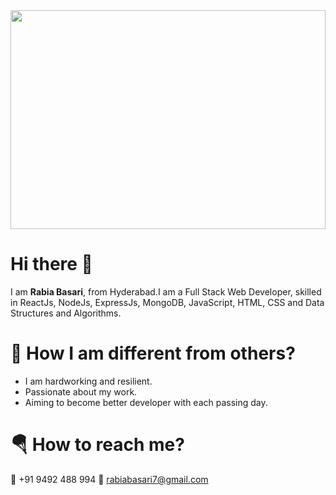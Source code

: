 <img src="https://media.gettyimages.com/vectors/female-office-worker-vector-id165967112?k=20&m=165967112&s=612x612&w=0&h=BRIFwfssWhYBE5WuxqryDjG6rDkd-bMS_qtXiJHHHXA=" height="350px" width="100%"/>

# Hi there 👋 
I am **Rabia Basari**, from Hyderabad.I am a Full Stack Web Developer, skilled in ReactJs, NodeJs, ExpressJs, MongoDB, JavaScript, HTML, CSS and Data Structures and Algorithms.
# 💪 How I am different from others?
* I am hardworking and resilient.
* Passionate about my work.
* Aiming to become better developer with each passing day.

# 🪂 How to reach me?
📲 +91 9492 488 994
📧 rabiabasari7@gmail.com
